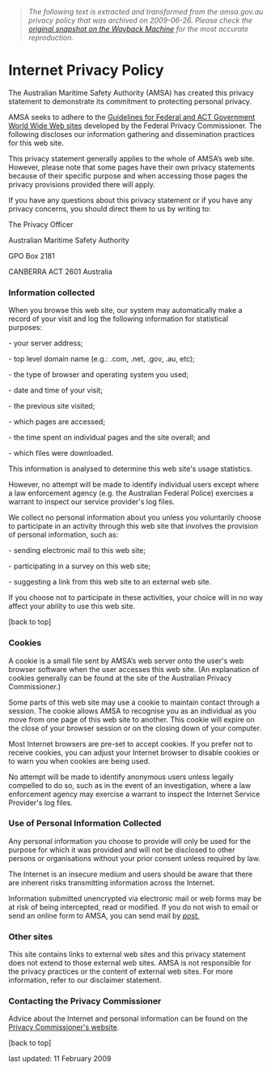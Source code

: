 > *The following text is extracted and transformed from the amsa.gov.au privacy policy that was archived on 2009-06-26. Please check the [original snapshot on the Wayback Machine](https://web.archive.org/web/20090626043839id_/http%3A//www.amsa.gov.au/Privacy.asp) for the most accurate reproduction.*

# Internet Privacy Policy

The Australian Maritime Safety Authority (AMSA) has created this privacy statement to demonstrate its commitment to protecting personal privacy. 

AMSA seeks to adhere to the [Guidelines for Federal and ACT Government World Wide Web sites](http://www.privacy.gov.au/internet/web/index.html) developed by the Federal Privacy Commissioner. The following discloses our information gathering and dissemination practices for this web site.

This privacy statement generally applies to the whole of AMSA’s web site. However, please note that some pages have their own privacy statements because of their specific purpose and when accessing those pages the privacy provisions provided there will apply.

If you have any questions about this privacy statement or if you have any privacy concerns, you should direct them to us by writing to:

The Privacy Officer 

Australian Maritime Safety Authority 

GPO Box 2181 

CANBERRA ACT 2601 Australia

### **Information collected**

When you browse this web site, our system may automatically make a record of your visit and log the following information for statistical purposes:

\- your server address;

\- top level domain name (e.g.: .com, .net, .gov, .au, etc);

\- the type of browser and operating system you used;

\- date and time of your visit;

\- the previous site visited;

\- which pages are accessed;

\- the time spent on individual pages and the site overall; and

\- which files were downloaded.

This information is analysed to determine this web site's usage statistics.

However, no attempt will be made to identify individual users except where a law enforcement agency (e.g. the Australian Federal Police) exercises a warrant to inspect our service provider's log files.

We collect no personal information about you unless you voluntarily choose to participate in an activity through this web site that involves the provision of personal information, such as:

\- sending electronic mail to this web site;

\- participating in a survey on this web site;

\- suggesting a link from this web site to an external web site.

If you choose not to participate in these activities, your choice will in no way affect your ability to use this web site.

[back to top]

### **Cookies**

A cookie is a small file sent by AMSA’s web server onto the user's web browser software when the user accesses this web site. (An explanation of cookies generally can be found at the site of the Australian Privacy Commissioner.)

Some parts of this web site may use a cookie to maintain contact through a session. The cookie allows AMSA to recognise you as an individual as you move from one page of this web site to another. This cookie will expire on the close of your browser session or on the closing down of your computer.

Most Internet browsers are pre-set to accept cookies. If you prefer not to receive cookies, you can adjust your Internet browser to disable cookies or to warn you when cookies are being used.

No attempt will be made to identify anonymous users unless legally compelled to do so, such as in the event of an investigation, where a law enforcement agency may exercise a warrant to inspect the Internet Service Provider's log files.

### **Use of Personal Information Collected**

Any personal information you choose to provide will only be used for the purpose for which it was provided and will not be disclosed to other persons or organisations without your prior consent unless required by law.

The Internet is an insecure medium and users should be aware that there are inherent risks transmitting information across the Internet.

Information submitted unencrypted via electronic mail or web forms may be at risk of being intercepted, read or modified. If you do not wish to email or send an online form to AMSA, you can send mail by _[post.](https://web.archive.org/web/20090626043839id_/http%3A//www.amsa.gov.au/About_AMSA/AMSA_Offices.asp)_

### **Other sites**

This site contains links to external web sites and this privacy statement does not extend to those external web sites. AMSA is not responsible for the privacy practices or the content of external web sites. For more information, refer to our disclaimer statement.

### **Contacting the Privacy Commissioner**

Advice about the Internet and personal information can be found on the [Privacy Commissioner's website](http://www.privacy.gov.au/).

[back to top]

last updated: 11 February 2009
